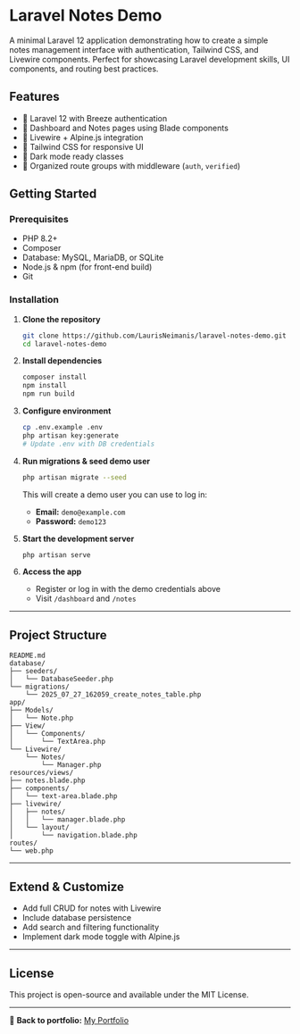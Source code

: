 # Laravel Notes Demo

A minimal Laravel 12 application demonstrating how to create a simple notes management interface with authentication, Tailwind CSS, and Livewire components. Perfect for showcasing Laravel development skills, UI components, and routing best practices.

## Features

- 🔹 Laravel 12 with Breeze authentication
- 🔹 Dashboard and Notes pages using Blade components
- 🔹 Livewire + Alpine.js integration
- 🔹 Tailwind CSS for responsive UI
- 🔹 Dark mode ready classes
- 🔹 Organized route groups with middleware (`auth`, `verified`)

## Getting Started

### Prerequisites

- PHP 8.2+
- Composer
- Database: MySQL, MariaDB, or SQLite
- Node.js & npm (for front-end build)
- Git

### Installation

1. **Clone the repository**
   ```bash
   git clone https://github.com/LaurisNeimanis/laravel-notes-demo.git
   cd laravel-notes-demo
   ```

2. **Install dependencies**
   ```bash
   composer install
   npm install
   npm run build
   ```

3. **Configure environment**
   ```bash
   cp .env.example .env
   php artisan key:generate
   # Update .env with DB credentials
   ```

4. **Run migrations & seed demo user**
   ```bash
   php artisan migrate --seed
   ```

   This will create a demo user you can use to log in:

   - **Email:** `demo@example.com`  
   - **Password:** `demo123`

5. **Start the development server**
   ```bash
   php artisan serve
   ```

6. **Access the app**
   - Register or log in with the demo credentials above
   - Visit `/dashboard` and `/notes`

---

## Project Structure

```
README.md
database/
├── seeders/
│   └── DatabaseSeeder.php
└── migrations/
    └── 2025_07_27_162059_create_notes_table.php
app/
├── Models/
│   └── Note.php
├── View/
│   └── Components/
│       └── TextArea.php
└── Livewire/
    └── Notes/
        └── Manager.php
resources/views/
├── notes.blade.php
├── components/
│   └── text-area.blade.php
├── livewire/
│   ├── notes/
│   │   └── manager.blade.php
│   └── layout/
│       └── navigation.blade.php
routes/
└── web.php
```

---

## Extend & Customize

- Add full CRUD for notes with Livewire
- Include database persistence
- Add search and filtering functionality
- Implement dark mode toggle with Alpine.js

---

## License

This project is open-source and available under the MIT License.

---

🔗 **Back to portfolio:** [My Portfolio](https://github.com/LaurisNeimanis/my-portfolio)
